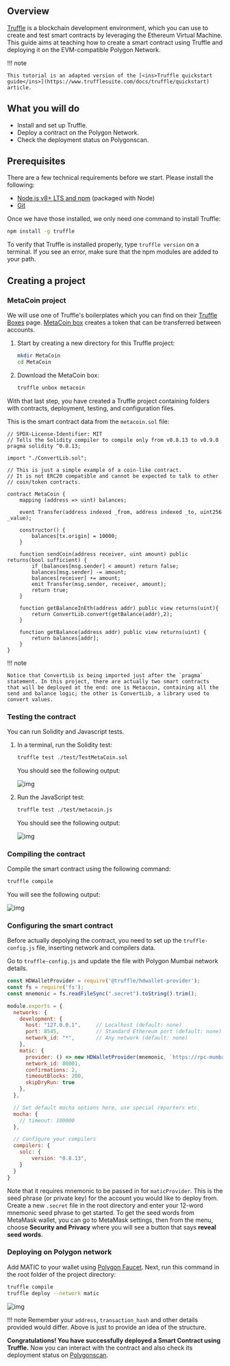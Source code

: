 ## Overview

[Truffle](https://trufflesuite.com/) is a blockchain development environment, which you can use to create and test smart contracts by leveraging the Ethereum Virtual Machine. This guide aims at teaching how to create a smart contract using Truffle and deploying it on the EVM-compatible Polygon Network.

!!! note

    This tutorial is an adapted version of the [<ins>Truffle quickstart guide</ins>](https://www.trufflesuite.com/docs/truffle/quickstart) article.

## What you will do

- Install and set up Truffle.
- Deploy a contract on the Polygon Network.
- Check the deployment status on Polygonscan.

## Prerequisites

There are a few technical requirements before we start. Please install the following:

- [Node.js v8+ LTS and npm](https://nodejs.org/en/) (packaged with Node)
- [Git](https://git-scm.com/)

Once we have those installed, we only need one command to install Truffle:

```sh
npm install -g truffle
```

To verify that Truffle is installed properly, type `truffle version` on a terminal. If you see an error, make sure that the npm modules are added to your path.

## Creating a project

### MetaCoin project

We will use one of Truffle's boilerplates which you can find on their [Truffle Boxes](https://trufflesuite.com/boxes/) page. [MetaCoin box](https://trufflesuite.com/boxes/metacoin/) creates a token that can be transferred between accounts.

1. Start by creating a new directory for this Truffle project:

    ```bash
    mkdir MetaCoin
    cd MetaCoin
    ```

2. Download the MetaCoin box:

    ```bash
    truffle unbox metacoin
    ```

With that last step, you have created a Truffle project containing folders with contracts, deployment, testing, and configuration files.

This is the smart contract data from the `metacoin.sol` file:

```solidity title="metacoin.sol"
// SPDX-License-Identifier: MIT
// Tells the Solidity compiler to compile only from v0.8.13 to v0.9.0
pragma solidity ^0.8.13;

import "./ConvertLib.sol";

// This is just a simple example of a coin-like contract.
// It is not ERC20 compatible and cannot be expected to talk to other
// coin/token contracts.

contract MetaCoin {
	mapping (address => uint) balances;

	event Transfer(address indexed _from, address indexed _to, uint256 _value);

	constructor() {
		balances[tx.origin] = 10000;
	}

	function sendCoin(address receiver, uint amount) public returns(bool sufficient) {
		if (balances[msg.sender] < amount) return false;
		balances[msg.sender] -= amount;
		balances[receiver] += amount;
		emit Transfer(msg.sender, receiver, amount);
		return true;
	}

	function getBalanceInEth(address addr) public view returns(uint){
		return ConvertLib.convert(getBalance(addr),2);
	}

	function getBalance(address addr) public view returns(uint) {
		return balances[addr];
	}
}
```

!!! note

    Notice that ConvertLib is being imported just after the `pragma` statement. In this project, there are actually two smart contracts that will be deployed at the end: one is Metacoin, containing all the send and balance logic; the other is ConvertLib, a library used to convert values.

### Testing the contract

You can run Solidity and Javascript tests.

1. In a terminal, run the Solidity test:

    ```bash
    truffle test ./test/TestMetaCoin.sol
    ```

    You should see the following output:

    ![img](../../img/tools/truffle/test1.png)

2. Run the JavaScript test:

    ```bash
    truffle test ./test/metacoin.js
    ```

    You should see the following output:

    ![img](../../img/tools/truffle/test2.png)

### Compiling the contract

Compile the smart contract using the following command:

```bash
truffle compile
```

You will see the following output:

![img](../../img/tools/truffle/compile.png)

### Configuring the smart contract

Before actually depolying the contract, you need to set up the `truffle-config.js` file, inserting network and compilers data.

Go to `truffle-config.js` and update the file with Polygon Mumbai network details.

```js title="truffle-config.js"
const HDWalletProvider = require('@truffle/hdwallet-provider');
const fs = require('fs');
const mnemonic = fs.readFileSync(".secret").toString().trim();

module.exports = {
  networks: {
    development: {
      host: "127.0.0.1",     // Localhost (default: none)
      port: 8545,            // Standard Ethereum port (default: none)
      network_id: "*",       // Any network (default: none)
    },
    matic: {
      provider: () => new HDWalletProvider(mnemonic, `https://rpc-mumbai.maticvigil.com`),
      network_id: 80001,
      confirmations: 2,
      timeoutBlocks: 200,
      skipDryRun: true
    },
  },

  // Set default mocha options here, use special reporters etc.
  mocha: {
    // timeout: 100000
  },

  // Configure your compilers
  compilers: {
    solc: {
        version: "0.8.13",
    }
  }
}
```

Note that it requires mnemonic to be passed in for `maticProvider`. This is the seed phrase (or private key) for the account you would like to deploy from. Create a new `.secret` file in the root directory and enter your 12-word mnemonic seed phrase to get started. To get the seed words from MetaMask wallet, you can go to MetaMask settings, then from the menu, choose **Security and Privacy** where you will see a button that says **reveal seed words**.

### Deploying on Polygon network

Add MATIC to your wallet using [Polygon Faucet](https://faucet.polygon.technology/). Next, run this command in the root folder of the project directory:

```sh
truffle compile
truffle deploy --network matic
```

![img](../../img/tools/truffle/deployed-contract.png)

!!! note
    Remember your `address`, `transaction_hash` and other details provided would differ. Above is just to provide an idea of the structure.

**Congratulations! You have successfully deployed a Smart Contract using Truffle.** Now you can interact with the contract and also check its deployment status on [Polygonscan](https://mumbai.polygonscan.com/).

